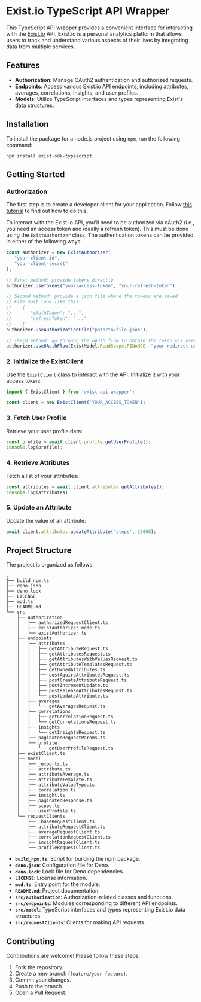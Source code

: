# Exist.io TypeScript API Wrapper

This TypeScript API wrapper provides a convenient interface for interacting with the [Exist.io](https://exist.io/) API. Exist.io is a personal analytics platform that allows users to track and understand various aspects of their lives by integrating data from multiple services.

## Features

- **Authorization**: Manage OAuth2 authentication and authorized requests.
- **Endpoints**: Access various Exist.io API endpoints, including attributes, averages, correlations, insights, and user profiles.
- **Models**: Utilize TypeScript interfaces and types representing Exist's data structures.

## Installation

To install the package for a node.js project using `npm`, run the following command:
```bash
npm install exist-sdk-typescript
```

## Getting Started

### Authorization

The first step is to create a developer client for your application. Follow [this tutorial](https://exist.io/blog/how-to-get-api-token/) to find out how to do this.

To interact with the Exist.io API, you'll need to be authorized via oAuth2 (i.e., you need an access token and ideally a refresh token).
This must be done using the `ExistAuthorizer` class. The authentication tokens can be provided in either of the following ways:

```typescript
const authorizer = new ExistAuthorizer(
   "your-client-id",
   "your-client-secret"
);

// First method: provide tokens directly
authorizer.useTokens("your-access-token", "your-refresh-token");

// Second method: provide a json file where the tokens are saved
// File must look like this: 
//    { 
//       "oAuthToken": "...", 
//       "refreshToken": "..." 
//    }
authorizer.useAuthorizationFile("path/to/file.json");

// Third method: go through the oAuth flow to obtain the token via user confirmation from the server
authorizer.useOAuthFlow(ExistModel.ReadScope.FINANCE, "your-redirect-uri");
```

### 2. Initialize the ExistClient

Use the `ExistClient` class to interact with the API. Initialize it with your access token:

```typescript
import { ExistClient } from 'exist-api-wrapper';

const client = new ExistClient('YOUR_ACCESS_TOKEN');
```

### 3. Fetch User Profile

Retrieve your user profile data:

```typescript
const profile = await client.profile.getUserProfile();
console.log(profile);
```

### 4. Retrieve Attributes

Fetch a list of your attributes:

```typescript
const attributes = await client.attributes.getAttributes();
console.log(attributes);
```

### 5. Update an Attribute

Update the value of an attribute:

```typescript
await client.attributes.updateAttribute('steps', 10000);
```

## Project Structure

The project is organized as follows:

```
.
├── build_npm.ts
├── deno.json
├── deno.lock
├── LICENSE
├── mod.ts
├── README.md
└── src
    ├── authorization
    │   ├── authorizedRequestClient.ts
    │   ├── existAuthorizer.node.ts
    │   └── existAuthorizer.ts
    ├── endpoints
    │   ├── attributes
    │   │   ├── getAttributeRequest.ts
    │   │   ├── getAttributesRequest.ts
    │   │   ├── getAttributesWithValuesRequest.ts
    │   │   ├── getAttributeTemplatesRequest.ts
    │   │   ├── getOwnedAttributes.ts
    │   │   ├── postAquireAttributesRequest.ts
    │   │   ├── postCreateAttributeRequest.ts
    │   │   ├── postIncrementUpdate.ts
    │   │   ├── postReleaseAttributesRequest.ts
    │   │   └── postUpdateAttribute.ts
    │   ├── averages
    │   │   └── getAveragesRequest.ts
    │   ├── correlations
    │   │   ├── getCorrelationRequest.ts
    │   │   └── getCorrelationsRequest.ts
    │   ├── insights
    │   │   └── getInsightsRequest.ts
    │   ├── paginatedRequestParams.ts
    │   └── profile
    │       └── getUserProfileRequest.ts
    ├── existClient.ts
    ├── model
    │   ├── _exports.ts
    │   ├── attribute.ts
    │   ├── attributeAverage.ts
    │   ├── attributeTemplate.ts
    │   ├── attributeValueType.ts
    │   ├── correlation.ts
    │   ├── insight.ts
    │   ├── paginatedResponse.ts
    │   ├── scope.ts
    │   └── userProfile.ts
    └── requestClients
        ├── _baseRequestClient.ts
        ├── attributeRequestClient.ts
        ├── averageRequestClient.ts
        ├── correlationRequestClient.ts
        ├── insightRequestClient.ts
        └── profileRequestClient.ts
```

- **`build_npm.ts`**: Script for building the npm package.
- **`deno.json`**: Configuration file for Deno.
- **`deno.lock`**: Lock file for Deno dependencies.
- **`LICENSE`**: License information.
- **`mod.ts`**: Entry point for the module.
- **`README.md`**: Project documentation.
- **`src/authorization`**: Authorization-related classes and functions.
- **`src/endpoints`**: Modules corresponding to different API endpoints.
- **`src/model`**: TypeScript interfaces and types representing Exist.io data structures.
- **`src/requestClients`**: Clients for making API requests.

## Contributing

Contributions are welcome! Please follow these steps:

1. Fork the repository.
2. Create a new branch (`feature/your-feature`).
3. Commit your changes.
4. Push to the branch.
5. Open a Pull Request. 